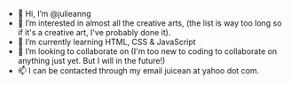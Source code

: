 - 👋 Hi, I’m @julieanng
- 👀 I’m interested in almost all the creative arts, (the list is way too long so if it's a creative art, I've probably done it).
- 🌱 I’m currently learning HTML, CSS & JavaScript
- 💞️ I’m looking to collaborate on (I'm too new to coding to collaborate on anything just yet. But I will in the future!)
- 📫 I can be contacted through my email juicean at yahoo dot com. 

<!---
julieanng/julieanng is a ✨ special ✨ repository because its `README.md` (this file) appears on your GitHub profile.
You can click the Preview link to take a look at your changes.
--->
